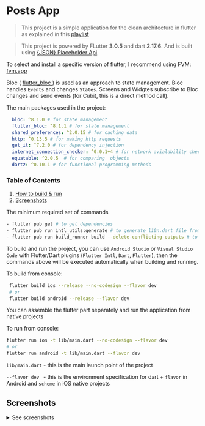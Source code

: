 <h1>Posts App</h1>

> This project is a simple application for the clean architecture in flutter as explained in this [playlist](https://www.youtube.com/playlist?list=PLwJ4sQ79Ehm69Bmed-XrRCc-_H1R3nWhd)

> This project is powered by FLutter **3.0.5** and dart **2.17.6**. And is built using [{JSON} Placeholder Api](https://jsonplaceholder.typicode.com/).

To select and install a specific version of flutter, I recommend using FVM: [fvm.app](https://fvm.app)

Bloc ( [ flutter_bloc ](https://pub.dev/packages/flutter_bloc) ) is used as an approach to state management. Bloc handles `Events` and changes `States`. Screens and Widgtes subscribe to Bloc changes and send events (for Cubit, this is a direct method call).



The main packages used in the project:

```yaml
  bloc: ^8.1.0 # for state management
  flutter_bloc: ^8.1.1 # for state management
  shared_preferences: ^2.0.15 # for caching data
  http: ^0.13.5 # for making http requests
  get_it: ^7.2.0 # for dependency injection
  internet_connection_checker: ^0.0.1+4 # for network avialability checking
  equatable: ^2.0.5  # for comparing  objects
  dartz: ^0.10.1 # for functional programming methods
```

### Table of Contents
1. [How to build & run](#build&run)
2. [Screenshots](#screenshots)


The minimum required set of commands

```bash
- flutter pub get # to get dependencies
- flutter pub run intl_utils:generate # to generate l10n.dart file from .arb localization files 
- flutter pub run build_runner build --delete-conflicting-outputs # to generate JsonSerializable models
```

To build and run the project, you can use `Android Studio` or `Visual Studio Code` with Flutter/Dart plugins (`Flutter Intl`, `Dart`, `Flutter`), then the commands above will be executed automatically when building and running.


To build from console:

```bash
 flutter build ios --release --no-codesign --flavor dev
 # or
 flutter build android --release --flavor dev
```

You can assemble the flutter part separately and run the application from native projects

To run from console:

```bash
flutter run ios -t lib/main.dart --no-codesign --flavor dev
# or
flutter run android -t lib/main.dart --flavor dev
```

``lib/main.dart`` - this is the main launch point of the project

``--flavor dev `` - this is the environment specification for dart + `flavor` in Android and `scheme` in iOS native projects


## Screenshots
<details>
<summary> See screenshots </summary>
<table>
  <tr>
    <td><img src = "https://github.com/sherief4/posts-app/blob/main/screenshots/1.jpg" width=202 height=405> </td>
    <td><img src = "https://github.com/sherief4/posts-app/blob/main/screenshots/2.jpg" width=202 height=405> </td>
    <td><img src = "https://github.com/sherief4/posts-app/blob/main/screenshots/3.jpg" width=202 height=405> </td>
    <td><img src = "https://github.com/sherief4/posts-app/blob/main/screenshots/7.jpg" width=202 height=405> </td>
 </tr>
 </table>
<table>
  <tr> 
    <td><img src = "https://github.com/sherief4/posts-app/blob/main/screenshots/4.jpg" width=202 height=405> </td>
    <td><img src = "https://github.com/sherief4/posts-app/blob/main/screenshots/5.jpg" width=202 height=405> </td>
    <td><img src = "https://github.com/sherief4/posts-app/blob/main/screenshots/6.jpg" width=202 height=405> </td>
    <td><img src = "https://github.com/sherief4/posts-app/blob/main/screenshots/8.jpg" width=202 height=405> </td>
 </tr>
 </table>
 <table>
  <tr> 
 
  </tr>
 </table>
</details>
